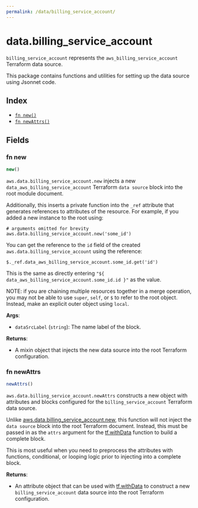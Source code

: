 ```yaml
---
permalink: /data/billing_service_account/
---
```


# data.billing_service_account

`billing_service_account` represents the `aws_billing_service_account` Terraform data source.



This package contains functions and utilities for setting up the data source using Jsonnet code.


## Index

* [`fn new()`](#fn-new)
* [`fn newAttrs()`](#fn-newattrs)

## Fields

### fn new

```ts
new()
```


`aws.data.billing_service_account.new` injects a new `data_aws_billing_service_account` Terraform `data source`
block into the root module document.

Additionally, this inserts a private function into the `_ref` attribute that generates references to attributes of the
resource. For example, if you added a new instance to the root using:

    # arguments omitted for brevity
    aws.data.billing_service_account.new('some_id')

You can get the reference to the `id` field of the created `aws.data.billing_service_account` using the reference:

    $._ref.data_aws_billing_service_account.some_id.get('id')

This is the same as directly entering `"${ data_aws_billing_service_account.some_id.id }"` as the value.

NOTE: if you are chaining multiple resources together in a merge operation, you may not be able to use `super`, `self`,
or `$` to refer to the root object. Instead, make an explicit outer object using `local`.

**Args**:
  - `dataSrcLabel` (`string`): The name label of the block.

**Returns**:
- A mixin object that injects the new data source into the root Terraform configuration.


### fn newAttrs

```ts
newAttrs()
```


`aws.data.billing_service_account.newAttrs` constructs a new object with attributes and blocks configured for the `billing_service_account`
Terraform data source.

Unlike [aws.data.billing_service_account.new](#fn-billing_service_accountnew), this function will not inject the `data source`
block into the root Terraform document. Instead, this must be passed in as the `attrs` argument for the
[tf.withData](https://github.com/tf-libsonnet/core/tree/main/docs#fn-withdata) function to build a complete block.

This is most useful when you need to preprocess the attributes with functions, conditional, or looping logic prior to
injecting into a complete block.

**Returns**:
  - An attribute object that can be used with [tf.withData](https://github.com/tf-libsonnet/core/tree/main/docs#fn-withdata) to construct a new `billing_service_account` data source into the root Terraform configuration.
